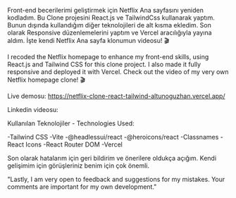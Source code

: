 Front-end becerilerimi geliştirmek için Netflix Ana sayfasını yeniden kodladım. Bu Clone projesini React.js ve TailwindCss kullanarak yaptım. Bunun dışında kullandığım diğer teknolojileri de alt kısma ekledim. Son olarak Responsive düzenlemelerini yaptım ve Vercel aracılığıyla yayına aldım. İşte kendi Netflix Ana sayfa klonumun videosu! 🎬 


I recoded the Netflix homepage to enhance my front-end skills, using React.js and Tailwind CSS for this clone project. I also made it fully responsive and deployed it with Vercel. Check out the video of my very own Netflix homepage clone! 🎬

Live demosu: https://netflix-clone-react-tailwind-altunoguzhan.vercel.app/

Linkedin videosu: 

Kullanılan Teknolojiler - Technologies Used:

-Tailwind CSS
-Vite
-@headlessui/react
-@heroicons/react
-Classnames
-React Icons
-React Router DOM
-Vercel

Son olarak hatalarım için geri bildirim ve önerilere oldukça açığım. Kendi gelişimim için görüşleriniz benim için çok önemli.

"Lastly, I am very open to feedback and suggestions for my mistakes. Your comments are important for my own development."

 

